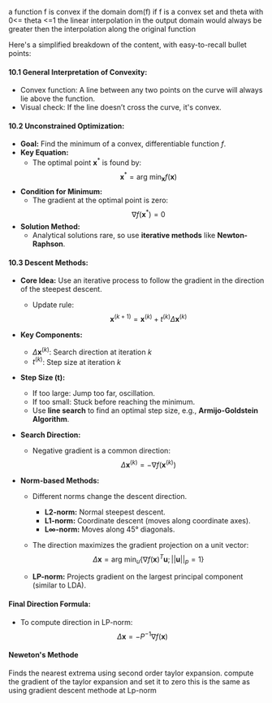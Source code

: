 a function f is convex if the domain dom(f) if f is a convex set and theta with 0<= theta <=1 
the linear interpolation in the output domain would always be greater then the interpolation along the original function

Here's a simplified breakdown of the content, with easy-to-recall bullet points:

#### 10.1 General Interpretation of Convexity:
- Convex function: A line between any two points on the curve will always lie above the function.
- Visual check: If the line doesn’t cross the curve, it's convex.

#### 10.2 Unconstrained Optimization:
- **Goal:** Find the minimum of a convex, differentiable function $f$.
- **Key Equation:** 
  - The optimal point $\mathbf{x}^*$ is found by:  
    $$
    \mathbf{x}^* = \text{arg min}_\mathbf{x} f(\mathbf{x})
    $$
- **Condition for Minimum:**
  - The gradient at the optimal point is zero:
    $$
    \nabla f(\mathbf{x}^*) = 0
    $$
- **Solution Method:**
  - Analytical solutions rare, so use **iterative methods** like **Newton-Raphson**.

#### 10.3 Descent Methods:
- **Core Idea:** Use an iterative process to follow the gradient in the direction of the steepest descent.
  - Update rule:
    $$
    \mathbf{x}^{(k+1)} = \mathbf{x}^{(k)} + t^{(k)} \Delta \mathbf{x}^{(k)}
    $$
- **Key Components:**
  - $\Delta \mathbf{x}^{(k)}$: Search direction at iteration $k$
  - $t^{(k)}$: Step size at iteration $k$

- **Step Size (t):**
  - If too large: Jump too far, oscillation.
  - If too small: Stuck before reaching the minimum.
  - Use **line search** to find an optimal step size, e.g., **Armijo-Goldstein Algorithm**.

- **Search Direction:**
  - Negative gradient is a common direction:
    $$
    \Delta \mathbf{x}^{(k)} = - \nabla f(\mathbf{x}^{(k)})
    $$
  
- **Norm-based Methods:**
  - Different norms change the descent direction.
    - **L2-norm:** Normal steepest descent.
    - **L1-norm:** Coordinate descent (moves along coordinate axes).
    - **L∞-norm:** Moves along 45° diagonals.
  - The direction maximizes the gradient projection on a unit vector:
    $$
    \Delta \mathbf{x} = \text{arg min}_u \{ \nabla f(\mathbf{x})^T \mathbf{u}; ||\mathbf{u}||_p = 1 \}
    $$
  
  - **LP-norm:** Projects gradient on the largest principal component (similar to LDA).

#### Final Direction Formula:
- To compute direction in LP-norm:
  $$
  \Delta \mathbf{x} = - P^{-1} \nabla f(\mathbf{x})
  $$ 

#### Neweton's Methode
Finds the nearest extrema using second order taylor expansion.
compute the gradient of the taylor expansion and set it to zero
this is the same as using gradient descent methode at Lp-norm